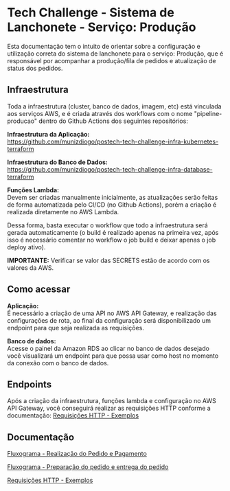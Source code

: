 # Tech Challenge - Sistema de Lanchonete - Serviço: Produção

Esta documentação tem o intuito de orientar sobre a configuração e utilização correta do sistema de lanchonete para o serviço: Produção, que é responsável por acompanhar a produção/fila de pedidos e atualização de status dos pedidos.


## Infraestrutura
Toda a infraestrutura (cluster, banco de dados, imagem, etc) está vinculada aos serviços AWS, e é criada através dos workflows com o nome "pipeline-producao" dentro do Github Actions dos seguintes repositórios: 

**Infraestrutura da Aplicação:**  
https://github.com/munizdiogo/postech-tech-challenge-infra-kubernetes-terraform

**Infraestrutura do Banco de Dados:**  
https://github.com/munizdiogo/postech-tech-challenge-infra-database-terraform

**Funções Lambda:**  
Devem ser criadas manualmente inicialmente, as atualizações serão feitas de forma automatizada pelo CI/CD (no Github Actions), porém a criação é realizada diretamente no AWS Lambda. 

Dessa forma, basta executar o workflow que todo a infraestrutura será gerada automaticamente (o build é realizado apenas na primeira vez, após isso é necessário comentar no workflow o job build e deixar apenas o job deploy ativo).

**IMPORTANTE:** Verificar se valor das SECRETS estão de acordo com os valores da AWS. 


## Como acessar

**Aplicação:**  
É necessário a criação de uma API no AWS API Gateway, e realização das configurações de rota, ao final da configuração será disponibilizado um endpoint para que seja realizada as requisições. 

**Banco de dados:**  
Acesse o painel da Amazon RDS ao clicar no banco de dados desejado você visualizará um endpoint para que possa usar como host no momento da conexão com o banco de dados.

## Endpoints

Após a criação da infraestrutura, funções lambda e configuração no AWS API Gateway, você conseguirá realizar as requisições HTTP conforme a documentação:
[Requisições HTTP - Exemplos](https://documenter.getpostman.com/view/14275027/2s93zCXzjp)



## Documentação

[Fluxograma - Realização do Pedido e Pagamento](https://miro.com/app/board/uXjVMAbdRp0=/?share_link_id=567814725228)

[Fluxograma - Preparação do pedido e entrega do pedido](https://miro.com/app/board/uXjVMAaDj1g=/?share_link_id=766010607812)

[Requisições HTTP - Exemplos](https://documenter.getpostman.com/view/14275027/2s93zCXzjp)
